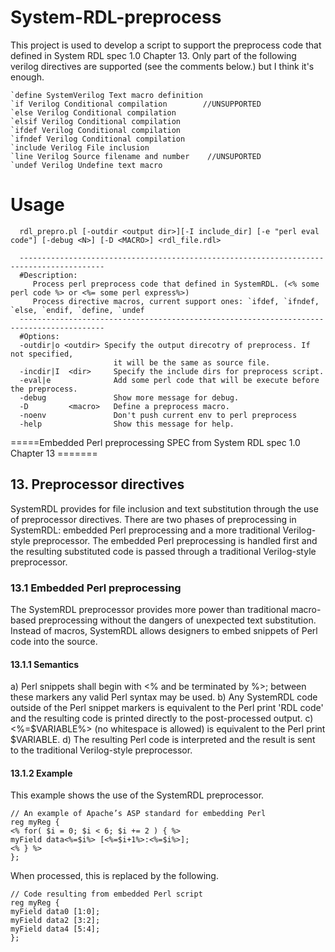 # System-RDL-preprocess
This project is used to develop a script to support the preprocess code that defined in System RDL spec 1.0 Chapter 13.
Only part of the following verilog directives are supported (see the comments below.) but I think it's enough.

```
`define SystemVerilog Text macro definition
`if Verilog Conditional compilation        //UNSUPPORTED
`else Verilog Conditional compilation              
`elsif Verilog Conditional compilation
`ifdef Verilog Conditional compilation
`ifndef Verilog Conditional compilation
`include Verilog File inclusion
`line Verilog Source filename and number    //UNSUPORTED
`undef Verilog Undefine text macro
```

# Usage
```
  rdl_prepro.pl [-outdir <output dir>][-I include_dir] [-e "perl eval code"] [-debug <N>] [-D <MACRO>] <rdl_file.rdl>

  -----------------------------------------------------------------------------------------
  #Description:
     Process perl preprocess code that defined in SystemRDL. (<% some perl code %> or <%= some perl express%>)
     Process directive macros, current support ones: `ifdef, `ifndef, `else, `endif, `define, `undef
  -----------------------------------------------------------------------------------------
  #Options:
  -outdir|o <outdir> Specify the output direcotry of preprocess. If not specified, 
                       it will be the same as source file.
  -incdir|I  <dir>     Specify the include dirs for preprocess script.
  -eval|e              Add some perl code that will be execute before the preprocess.
  -debug               Show more message for debug.
  -D         <macro>   Define a preprocess macro.
  -noenv               Don't push current env to perl preprocess
  -help                Show this message for help.

```
=====Embedded Perl preprocessing SPEC from System RDL spec 1.0 Chapter 13 =======

## 13. Preprocessor directives

SystemRDL provides for file inclusion and text substitution through the use of preprocessor directives.
There are two phases of preprocessing in SystemRDL: embedded Perl preprocessing and a more traditional
Verilog-style preprocessor. The embedded Perl preprocessing is handled first and the resulting substituted
code is passed through a traditional Verilog-style preprocessor.

### 13.1 Embedded Perl preprocessing

The SystemRDL preprocessor provides more power than traditional macro-based preprocessing without the
dangers of unexpected text substitution. Instead of macros, SystemRDL allows designers to embed snippets
of Perl code into the source.

#### 13.1.1 Semantics

a) Perl snippets shall begin with <% and be terminated by %>; between these markers any valid Perl
syntax may be used.
b) Any SystemRDL code outside of the Perl snippet markers is equivalent to the Perl print 'RDL
code' and the resulting code is printed directly to the post-processed output.
c) <%=$VARIABLE%> (no whitespace is allowed) is equivalent to the Perl print $VARIABLE.
d) The resulting Perl code is interpreted and the result is sent to the traditional Verilog-style preprocessor.

#### 13.1.2 Example

This example shows the use of the SystemRDL preprocessor.
```
// An example of Apache’s ASP standard for embedding Perl
reg myReg {
<% for( $i = 0; $i < 6; $i += 2 ) { %>
myField data<%=$i%> [<%=$i+1%>:<%=$i%>];
<% } %>
};
```
When processed, this is replaced by the following.
```
// Code resulting from embedded Perl script
reg myReg {
myField data0 [1:0];
myField data2 [3:2];
myField data4 [5:4];
};
```

